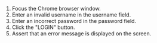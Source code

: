 1. Focus the Chrome browser window.
2. Enter an invalid username in the username field.
3. Enter an incorrect password in the password field.
4. Click the "LOGIN" button.
5. Assert that an error message is displayed on the screen.